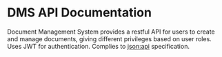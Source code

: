 # DMS API Documentation

Document Management System provides a restful API for users to create and manage documents, giving different privileges based on user roles. Uses JWT for authentication. Complies to [json:api](https://jsonapi.org) specification.
